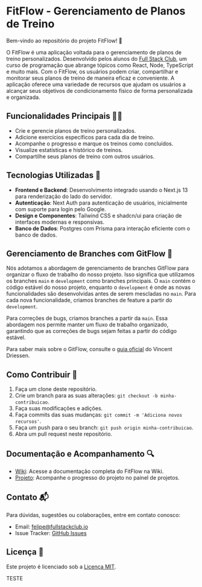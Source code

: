 # FitFlow - Gerenciamento de Planos de Treino

Bem-vindo ao repositório do projeto FitFlow! 💪

O FitFlow é uma aplicação voltada para o gerenciamento de planos de treino personalizados. Desenvolvido pelos alunos do [Full Stack Club](https://fullstackclub.com.br/), um curso de programação que abrange tópicos como React, Node, TypeScript e muito mais. Com o FitFlow, os usuários podem criar, compartilhar e monitorar seus planos de treino de maneira eficaz e conveniente. A aplicação oferece uma variedade de recursos que ajudam os usuários a alcançar seus objetivos de condicionamento físico de forma personalizada e organizada.

## Funcionalidades Principais 🏋️‍♀️

- Crie e gerencie planos de treino personalizados.
- Adicione exercícios específicos para cada dia de treino.
- Acompanhe o progresso e marque os treinos como concluídos.
- Visualize estatísticas e histórico de treinos.
- Compartilhe seus planos de treino com outros usuários.

## Tecnologias Utilizadas 🚀

- **Frontend e Backend**: Desenvolvimento integrado usando o Next.js 13 para renderização do lado do servidor.
- **Autenticação**: Next Auth para autenticação de usuários, inicialmente com suporte para login pelo Google.
- **Design e Componentes**: Tailwind CSS e shadcn/ui para criação de interfaces modernas e responsivas.
- **Banco de Dados**: Postgres com Prisma para interação eficiente com o banco de dados.

## Gerenciamento de Branches com GitFlow 🌿

Nós adotamos a abordagem de gerenciamento de branches GitFlow para organizar o fluxo de trabalho do nosso projeto. Isso significa que utilizamos os branches `main` e `development` como branches principais. O `main` contém o código estável do nosso projeto, enquanto o `development` é onde as novas funcionalidades são desenvolvidas antes de serem mescladas no `main`. Para cada nova funcionalidade, criamos branches de feature a partir do `development`.

Para correções de bugs, criamos branches a partir da `main`. Essa abordagem nos permite manter um fluxo de trabalho organizado, garantindo que as correções de bugs sejam feitas a partir do código estável.

Para saber mais sobre o GitFlow, consulte o [guia oficial](https://nvie.com/posts/a-successful-git-branching-model/) do Vincent Driessen.

## Como Contribuir 🤝

1. Faça um clone deste repositório.
2. Crie um branch para as suas alterações: `git checkout -b minha-contribuicao`.
3. Faça suas modificações e adições.
4. Faça commits das suas mudanças: `git commit -m 'Adiciona novos recursos'`.
5. Faça um push para o seu branch: `git push origin minha-contribuicao`.
6. Abra um pull request neste repositório.

## Documentação e Acompanhamento 🔍

- [Wiki](https://github.com/fullstackclub-labs/fitflow/wiki): Acesse a documentação completa do FitFlow na Wiki.
- [Projeto](https://github.com/fullstackclub-labs/fitflow/projects?query=is%3Aopen): Acompanhe o progresso do projeto no painel de projetos.

## Contato 📬

Para dúvidas, sugestões ou colaborações, entre em contato conosco:

- Email: felipe@fullstackclub.io
- Issue Tracker: [GitHub Issues](https://github.com/fullstackclub-labs/fitflow/issues)

## Licença 📝

Este projeto é licenciado sob a [Licença MIT](LICENSE).

TESTE
